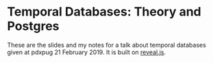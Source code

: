 # Temporal Databases: Theory and Postgres

These are the slides and my notes for a talk about temporal databases given at pdxpug 21 February 2019. It is built on [reveal.js](https://github.com/hakimel/reveal.js/).


